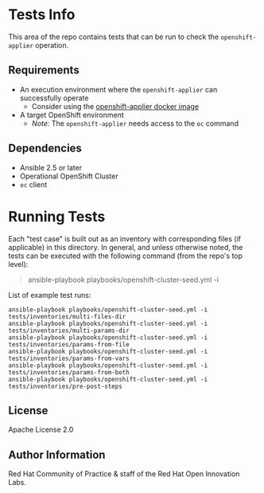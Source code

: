 Tests Info
==========

This area of the repo contains tests that can be run to check the `openshift-applier` operation.

## Requirements
- An execution environment where the `openshift-applier` can successfully operate
  - Consider using the [openshift-applier docker image](https://quay.io/repository/redhat-cop/openshift-applier)
- A target OpenShift environment
  - *Note:* The `openshift-applier` needs access to the `oc` command

## Dependencies

- Ansible 2.5 or later
- Operational OpenShift Cluster
- `oc` client

# Running Tests

Each "test case" is built out as an inventory with corresponding files (if applicable) in this directory. In general, and unless otherwise noted, the tests can be executed with the following command (from the repo's top level):

> ansible-playbook playbooks/openshift-cluster-seed.yml -i <path-to-inventory>

List of example test runs:

```
ansible-playbook playbooks/openshift-cluster-seed.yml -i tests/inventories/multi-files-dir
ansible-playbook playbooks/openshift-cluster-seed.yml -i tests/inventories/multi-params-dir
ansible-playbook playbooks/openshift-cluster-seed.yml -i tests/inventories/params-from-file
ansible-playbook playbooks/openshift-cluster-seed.yml -i tests/inventories/params-from-vars
ansible-playbook playbooks/openshift-cluster-seed.yml -i tests/inventories/params-from-both
ansible-playbook playbooks/openshift-cluster-seed.yml -i tests/inventories/pre-post-steps
```



License
-------

Apache License 2.0


Author Information
------------------

Red Hat Community of Practice & staff of the Red Hat Open Innovation Labs.
